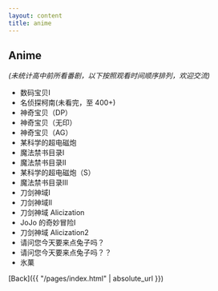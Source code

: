 ```yaml
---
layout: content
title: anime
---
```


## Anime

_(未统计高中前所看番剧，以下按照观看时间顺序排列，欢迎交流)_

- 数码宝贝I
- 名侦探柯南(未看完，至 400+)
- 神奇宝贝（DP）
- 神奇宝贝（无印）
- 神奇宝贝（AG）
- 某科学的超电磁炮
- 魔法禁书目录I
- 魔法禁书目录II
- 某科学的超电磁炮（S）
- 魔法禁书目录III
- 刀剑神域I
- 刀剑神域II
- 刀剑神域 Alicization
- JoJo 的奇妙冒险I
- 刀剑神域 Alicization2
- 请问您今天要来点兔子吗？
- 请问您今天要来点兔子吗？？
- 氷菓

[Back]({{ "/pages/index.html" | absolute_url }})
